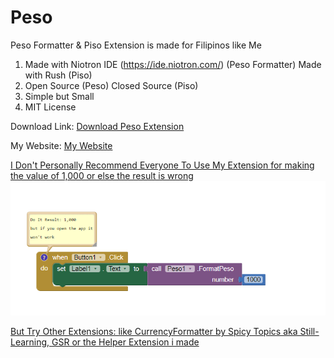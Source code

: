 # Peso
Peso Formatter & Piso Extension is made for Filipinos like Me
1. Made with Niotron IDE (https://ide.niotron.com/) (Peso Formatter) Made with Rush (Piso)
2. Open Source (Peso) Closed Source (Piso)
3. Simple but Small
4. MIT License

Download Link: <a href="https://github.com/anbran223/Peso/raw/main/com.brandonang.peso.aix">Download Peso Extension</a>

My Website: <a href="https://sites.google.com/view/ai2-brandonang">My Website

I Don't Personally Recommend Everyone To Use My Extension for making the value of 1,000 or else the result is wrong 
<img src="https://raw.githubusercontent.com/anbran223/Peso/main/-peso-app.PNG"/>

But Try Other Extensions: 
like CurrencyFormatter by Spicy Topics aka Still-Learning, GSR or the Helper Extension i made
